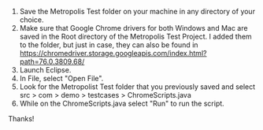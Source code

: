 1. Save the Metropolis Test folder on your machine in any directory of your choice.
2. Make sure that Google Chrome drivers for both Windows and Mac are saved in the Root directory of the Metropolis Test Project. I added them to the folder, but just in case, they can also be found in https://chromedriver.storage.googleapis.com/index.html?path=76.0.3809.68/
2. Launch Eclipse.
3. In File, select "Open File".
4. Look for the Metropolist Test folder that you previously saved and select src > com > demo > testcases > ChromeScripts.java
5. While on the ChromeScripts.java select "Run" to run the script.

Thanks!
